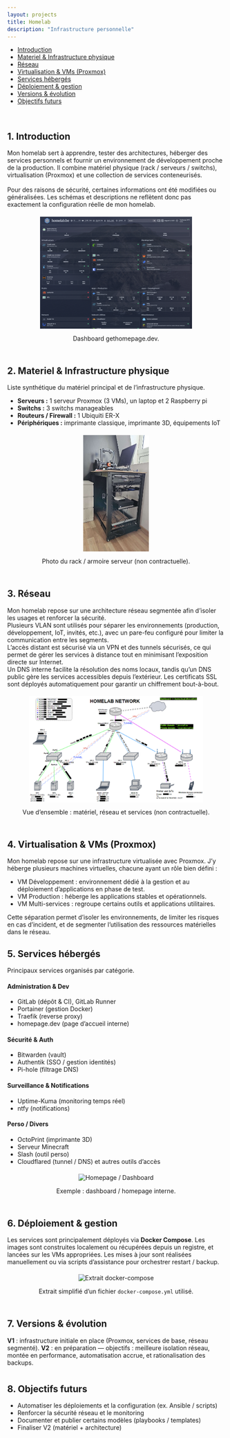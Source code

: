 ```yaml
---
layout: projects
title: Homelab
description: "Infrastructure personnelle"
---
```


<nav id="toc">
  <ul>
    <li><a href="#1-introduction">Introduction</a></li>
    <li><a href="#2-materiel--infrastructure-physique">Materiel & Infrastructure physique</a></li>
    <li><a href="#3-réseau">Réseau</a></li>
    <li><a href="#4-virtualisation--vms-proxmox">Virtualisation & VMs (Proxmox)</a></li>
    <li><a href="#5-services-hébergés">Services hébergés</a></li>
    <li><a href="#6-déploiement--gestion">Déploiement & gestion</a></li>
    <li><a href="#7-versions--évolution">Versions & évolution</a></li>
    <li><a href="#8-objectifs-futurs">Objectifs futurs</a></li>
  </ul>
</nav>

<div id="lightbox">
  <img id="lightbox-img">
</div>

<!-- 1. Introduction -->
## 1. Introduction
<div style="margin-bottom: 40px;">
  <p>
    Mon homelab sert à apprendre, tester des architectures, héberger des services personnels et fournir un
    environnement de développement proche de la production. Il combine matériel physique (rack / serveurs / switchs),
    virtualisation (Proxmox) et une collection de services conteneurisés.
    <br/><br/>
    Pour des raisons de sécurité, certaines informations ont été modifiées ou généralisées. Les schémas et descriptions ne reflètent donc pas exactement la configuration réelle de mon homelab.
  </p>

  <!-- schéma global -->
  <div style="text-align:center;display: flex;flex-direction: column;align-items: center;margin: 20px 0;">
    <img src="images/homepage_dashboard.png" alt="Dashboard gethomepage.dev" class="zoomable zoomable-item" style="max-width: 70%;">
    <p class="caption">Dashboard gethomepage.dev.</p>
  </div>
</div>

<!-- 2. Matériel & Infrastructure physique -->
## 2. Materiel & Infrastructure physique
<div style="margin-bottom: 40px;">
  <p>Liste synthétique du matériel principal et de l’infrastructure physique.</p>

  <ul>
    <li><strong>Serveurs :</strong> 1 serveur Proxmox (3 VMs), un laptop et 2 Raspberry pi</li>
    <li><strong>Switchs :</strong> 3 switchs manageables</li>
    <li><strong>Routeurs / Firewall :</strong> 1 Ubiquiti ER-X</li>
    <li><strong>Périphériques :</strong> imprimante classique, imprimante 3D, équipements IoT</li>
  </ul>

  <div style="text-align:center;display: flex;flex-direction: column;align-items: center;margin: 20px 0;">
    <img src="images/homelab_rack.png" alt="Photo du rack / serveurs" class="zoomable zoomable-item" style="max-width: 30%">
    <p class="caption">Photo du rack / armoire serveur (non contractuelle).</p>
  </div>
</div>

<!-- 3. Réseau -->
## 3. Réseau
<div style="margin-bottom: 40px;">
  <p>
    Mon homelab repose sur une architecture réseau segmentée afin d’isoler les usages et renforcer la sécurité.<br/>
    Plusieurs VLAN sont utilisés pour séparer les environnements (production, développement, IoT, invités, etc.), avec un pare-feu configuré pour limiter la communication entre les segments.<br/>
    L’accès distant est sécurisé via un VPN et des tunnels sécurisés, ce qui permet de gérer les services à distance tout en minimisant l’exposition directe sur Internet.<br/>
    Un DNS interne facilite la résolution des noms locaux, tandis qu’un DNS public gère les services accessibles depuis l’extérieur. Les certificats SSL sont déployés automatiquement pour garantir un chiffrement bout-à-bout.
  </p>

  <div style="text-align:center;display: flex;flex-direction: column;align-items: center;margin: 20px 0;">
    <img src="images/homelab_schema.png" alt="Vue d'ensemble du Homelab (schéma)" class="zoomable zoomable-item" style="max-width: 80%;">
    <p class="caption">Vue d’ensemble : matériel, réseau et services (non contractuelle).</p>
  </div>
</div>

<!-- 4. Virtualisation & VMs -->
## 4. Virtualisation & VMs (Proxmox)
<div style="margin-bottom: 40px;">
  <p>
    Mon homelab repose sur une infrastructure virtualisée avec Proxmox.
    J’y héberge plusieurs machines virtuelles, chacune ayant un rôle bien défini :
  </p>

  <ul>
    <li>VM Développement : environnement dédié à la gestion et au déploiement d’applications en phase de test.</li>
    <li>VM Production : héberge les applications stables et opérationnels.</li>
    <li>VM Multi-services : regroupe certains outils et applications utilitaires.</li>
  </ul>

  Cette séparation permet d’isoler les environnements, de limiter les risques en cas d’incident, et de segmenter l’utilisation des ressources matérielles dans le réseau.

<!-- 5. Services hébergés -->
## 5. Services hébergés
<div style="margin-bottom: 40px;">
  <p>Principaux services organisés par catégorie.</p>

  <h4>Administration & Dev</h4>
  <ul>
    <li>GitLab (dépôt & CI), GitLab Runner</li>
    <li>Portainer (gestion Docker)</li>
    <li>Traefik (reverse proxy)</li>
    <li>homepage.dev (page d’accueil interne)</li>
  </ul>

  <h4>Sécurité & Auth</h4>
  <ul>
    <li>Bitwarden (vault)</li>
    <li>Authentik (SSO / gestion identités)</li>
    <li>Pi-hole (filtrage DNS)</li>
  </ul>

  <h4>Surveillance & Notifications</h4>
  <ul>
    <li>Uptime-Kuma (monitoring temps réel)</li>
    <li>ntfy (notifications)</li>
  </ul>

  <h4>Perso / Divers</h4>
  <ul>
    <li>OctoPrint (imprimante 3D)</li>
    <li>Serveur Minecraft</li>
    <li>Slash (outil perso)</li>
    <li>Cloudflared (tunnel / DNS) et autres outils d’accès</li>
  </ul>

  <div style="text-align:center;display: flex;flex-direction: column;align-items: center;margin: 20px 0;">
    <img src="images/homelab_homepage.png" alt="Homepage / Dashboard" class="zoomable zoomable-item">
    <p class="caption">Exemple : dashboard / homepage interne.</p>
  </div>
</div>

<!-- 6. Déploiement & gestion (Docker-compose) -->
## 6. Déploiement & gestion
<div style="margin-bottom: 40px;">
  <p>
    Les services sont principalement déployés via <strong>Docker Compose</strong>. Les images sont construites localement
    ou récupérées depuis un registre, et lancées sur les VMs appropriées. Les mises à jour sont réalisées manuellement ou via
    scripts d’assistance pour orchestrer restart / backup.
  </p>

  <div style="text-align:center;display: flex;flex-direction: column;align-items: center;margin: 20px 0;">
    <img src="images/docker-compose-example" alt="Extrait docker-compose" class="zoomable zoomable-item">
    <p class="caption">Extrait simplifié d’un fichier <code>docker-compose.yml</code> utilisé.</p>
  </div>
</div>

<!-- 7. Versions (V1 / V2) -->
## 7. Versions & évolution
<div style="margin-bottom: 40px;">
  <p>
    <strong>V1</strong> : infrastructure initiale en place (Proxmox, services de base, réseau segmenté).  
    <strong>V2</strong> : en préparation — objectifs : meilleure isolation réseau, montée en performance, automatisation accrue, et rationalisation des backups.
  </p>
</div>

<!-- 8. Objectifs futurs -->
## 8. Objectifs futurs
<div style="margin-bottom: 40px;">
  <ul>
    <li>Automatiser les déploiements et la configuration (ex. Ansible / scripts)</li>
    <li>Renforcer la sécurité réseau et le monitoring</li>
    <li>Documenter et publier certains modèles (playbooks / templates)</li>
    <li>Finaliser V2 (matériel + architecture)</li>
  </ul>
</div>

